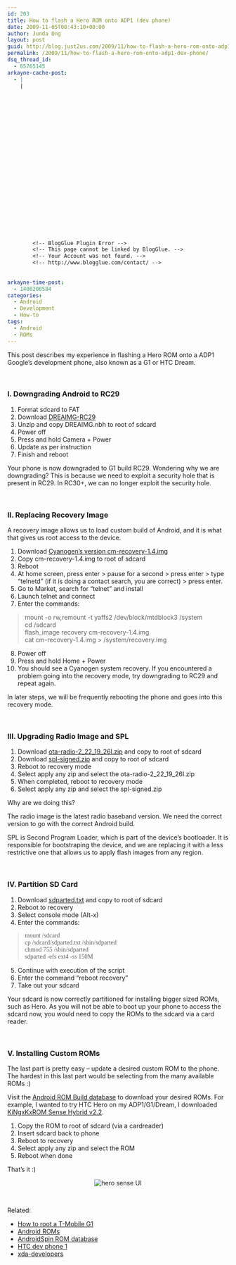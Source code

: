 ```yaml
---
id: 203
title: How to flash a Hero ROM onto ADP1 (dev phone)
date: 2009-11-05T00:43:10+00:00
author: Junda Ong
layout: post
guid: http://blog.just2us.com/2009/11/how-to-flash-a-hero-rom-onto-adp1-dev-phone/
permalink: /2009/11/how-to-flash-a-hero-rom-onto-adp1-dev-phone/
dsq_thread_id:
  - 65765145
arkayne-cache-post:
  - |
    |
        
        
        
        
        
        
        
        
        
        
        
        
        
        
        
        
        
        
        
        
        
        
        
        <!-- BlogGlue Plugin Error -->
        <!-- This page cannot be linked by BlogGlue. -->
        <!-- Your Account was not found. -->
        <!-- http://www.blogglue.com/contact/ -->
        
        
arkayne-time-post:
  - 1400200584
categories:
  - Android
  - Development
  - How-to
tags:
  - Android
  - ROMs
---
```

This post describes my experience in flashing a Hero ROM onto a ADP1 Google&#8217;s development phone, also known as a G1 or HTC Dream.

&nbsp;

### I. Downgrading Android to RC29

  1. Format sdcard to FAT 
  2. Download <a href="http://android-roms.googlecode.com/files/DREAIMG-RC29.zip" onclick="__gaTracker('send', 'event', 'download', 'http://android-roms.googlecode.com/files/DREAIMG-RC29.zip');">DREAIMG-RC29</a>
  3. Unzip and copy DREAIMG.nbh to root of sdcard
  4. Power off
  5. Press and hold Camera + Power
  6. Update as per instruction
  7. Finish and reboot

Your phone is now downgraded to G1 build RC29. Wondering why we are downgrading? This is because we need to exploit a security hole that is present in RC29. In RC30+, we can no longer exploit the security hole.

&nbsp;

### II. Replacing Recovery Image

A recovery image allows us to load custom build of Android, and it is what that gives us root access to the device. 

  1. Download <a href="http://n0rp.chemlab.org/android/cm-recovery-1.4.img" onclick="__gaTracker('send', 'event', 'outbound-article', 'http://n0rp.chemlab.org/android/cm-recovery-1.4.img', 'Cyanogen&#8217;s version cm-recovery-1.4.img');">Cyanogen&#8217;s version cm-recovery-1.4.img</a>&nbsp;
  2. Copy cm-recovery-1.4.img to root of sdcard
  3. Reboot
  4. At home screen, press enter > pause for a second > press enter > type &#8220;telnetd&#8221; (if it is doing a contact search, you are correct) > press enter.
  5. Go to Market, search for &#8220;telnet&#8221; and install
  6. Launch telnet and connect
  7. Enter the commands:
> mount -o rw,remount -t yaffs2 /dev/block/mtdblock3 /system  
> cd /sdcard  
> flash_image recovery cm-recovery-1.4.img  
> cat cm-recovery-1.4.img > /system/recovery.img

  8. Power off
  9. Press and hold Home + Power
 10. You should see a Cyanogen system recovery. If you encountered a problem going into the recovery mode, try downgrading to RC29 and repeat again.

In later steps, we will be frequently rebooting the phone and goes into this recovery mode.

&nbsp;

### III. Upgrading Radio Image and SPL

  1. Download <a href="http://sapphire-port-dream.googlecode.com/files/ota-radio-2_22_19_26I.zip" onclick="__gaTracker('send', 'event', 'download', 'http://sapphire-port-dream.googlecode.com/files/ota-radio-2_22_19_26I.zip');" title="http://sapphire-port-dream.googlecode.com/files/ota-radio-2_22_19_26I.zip">ota-radio-2_22_19_26I.zip</a> and copy to root of sdcard
  2. Download <a href="http://sapphire-port-dream.googlecode.com/files/spl-signed.zip" onclick="__gaTracker('send', 'event', 'download', 'http://sapphire-port-dream.googlecode.com/files/spl-signed.zip');" title="http://sapphire-port-dream.googlecode.com/files/spl-signed.zip">spl-signed.zip</a> and copy to root of sdcard
  3. Reboot to recovery mode
  4. Select apply any zip and select the ota-radio-2\_22\_19_26I.zip
  5. When completed, reboot to recovery mode
  6. Select apply any zip and select the spl-signed.zip

Why are we doing this? 

The radio image is the latest radio baseband version. We need the correct version to go with the correct Android build.

SPL is Second Program Loader, which is part of the device&#8217;s bootloader. It is responsible for bootstraping the device, and we are replacing it with a less restrictive one that allows us to apply flash images from any region.

&nbsp;

### IV. Partition SD Card

  1. Download <a href="http://www.4shared.com/file/139646917/5695730f/sdparted.html" onclick="__gaTracker('send', 'event', 'outbound-article', 'http://www.4shared.com/file/139646917/5695730f/sdparted.html', 'sdparted.txt');">sdparted.txt</a> and copy to root of sdcard
  2. Reboot to recovery
  3. Select console mode (Alt-x)
  4. Enter the commands:
> <font face="mon">mount /sdcard<br />cp /sdcard/sdparted.txt /sbin/sdparted<br />chmod 755 /sbin/sdparted<br />sdparted -efs ext4 -ss 150M</font> 

  5. Continue with execution of the script
  6. Enter the command &#8220;reboot recovery&#8221;
  7. Take out your sdcard

Your sdcard is now correctly partitioned for installing bigger sized ROMs, such as Hero. As you will not be able to boot up your phone to access the sdcard now, you would need to copy the ROMs to the sdcard via a card reader.

&nbsp;

### V. Installing Custom ROMs

The last part is pretty easy &#8211; update a desired custom ROM to the phone. The hardest in this last part would be selecting from the many available ROMs :)

Visit the <a href="http://db.androidspin.com/android_build_information.asp" onclick="__gaTracker('send', 'event', 'outbound-article', 'http://db.androidspin.com/android_build_information.asp', 'Android ROM Build database');">Android ROM Build database</a> to download your desired ROMs. For example, I wanted to try HTC Hero on my ADP1/G1/Dream, I downloaded <a href="http://db.androidspin.com/androidspin_filedownload.asp?release=103&type=1" onclick="__gaTracker('send', 'event', 'outbound-article', 'http://db.androidspin.com/androidspin_filedownload.asp?release=103&type=1', 'KiNgxKxROM Sense Hybrid v2.2');">KiNgxKxROM Sense Hybrid v2.2</a>.

  1. Copy the ROM to root of sdcard (via a cardreader)
  2. Insert sdcard back to phone
  3. Reboot to recovery
  4. Select apply any zip and select the ROM
  5. Reboot when done

That&#8217;s it :)

<p align="center">
  <img alt="hero sense UI" src="http://db.androidspin.com/buildphotos/103-9.jpg" />
</p>

<p align="center">
  &nbsp;
</p>

<p align="left">
  Related:
</p>

  * <a href="http://androidandme.com/2009/08/news/how-to-root-a-t-mobile-g1-and-mytouch-3g-android-phone/" onclick="__gaTracker('send', 'event', 'outbound-article', 'http://androidandme.com/2009/08/news/how-to-root-a-t-mobile-g1-and-mytouch-3g-android-phone/', 'How to root a T-Mobile G1');">How to root a T-Mobile G1</a>
  * <a href="http://code.google.com/p/android-roms/" onclick="__gaTracker('send', 'event', 'outbound-article', 'http://code.google.com/p/android-roms/', 'Android ROMs');">Android ROMs</a>
  * <a href="http://db.androidspin.com/android_build_information.asp" onclick="__gaTracker('send', 'event', 'outbound-article', 'http://db.androidspin.com/android_build_information.asp', 'AndroidSpin ROM database');">AndroidSpin ROM database</a>
  * <a href="http://developer.htc.com/adp.html" onclick="__gaTracker('send', 'event', 'outbound-article', 'http://developer.htc.com/adp.html', 'HTC dev phone 1');">HTC dev phone 1</a>
  * <a href="http://forum.xda-developers.com/forumdisplay.php?f=448" onclick="__gaTracker('send', 'event', 'outbound-article', 'http://forum.xda-developers.com/forumdisplay.php?f=448', 'xda-developers');">xda-developers</a>

<div style="font-size:0px;height:0px;line-height:0px;margin:0;padding:0;clear:both">
</div>